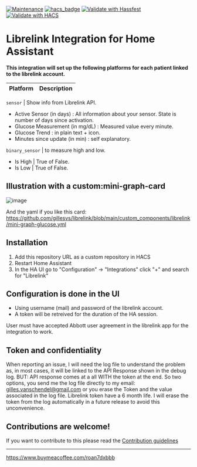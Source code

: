 [![Maintenance](https://img.shields.io/badge/Maintained%3F-yes-green.svg)](https://GitHub.com/Naereen/StrapDown.js/graphs/commit-activity)
[![hacs_badge](https://img.shields.io/badge/HACS-Custom-41BDF5.svg)](https://github.com/hacs/integration)
[![Validate with Hassfest](https://github.com/gillesvs/librelink/actions/workflows/hassfest.yaml/badge.svg)](https://github.com/gillesvs/librelink/actions/workflows/hassfest.yaml)
[![Validate with HACS](https://github.com/gillesvs/librelink/actions/workflows/validate.yaml/badge.svg)](https://github.com/gillesvs/librelink/actions/workflows/validate.yaml)

# Librelink Integration for Home Assistant 


[integration_librelink]: https://github.com/gillesvs/librelink.git
[buymecoffee]: https://www.buymeacoffee.com/gillesvs

**This integration will set up the following platforms for each patient linked to the librelink account.**

Platform | Description
-- | --

`sensor` | Show info from Librelink API.
- Active Sensor (in days) : All information about your sensor. State is number of days since activation.
- Glucose Measurement (in mg/dL) : Measured value every minute.
- Glucose Trend : in plain text + icon.
- Minutes since update (in min) : self explanatory.

`binary_sensor` | to measure high and low.
- Is High | True of False.
- Is Low  | True of False.

## Illustration with a custom:mini-graph-card

![image](https://github.com/gillesvs/librelink/assets/51242147/bfed1b2b-dbf7-4666-a202-885ff3db67b8)

And the yaml if you like this card:
https://github.com/gillesvs/librelink/blob/main/custom_components/librelink/mini-graph-glucose.yml


## Installation

1. Add this repository URL as a custom repository in HACS
2. Restart Home Assistant
3. In the HA UI go to "Configuration" -> "Integrations" click "+" and search for "Librelink"

## Configuration is done in the UI

- Using username (mail) and password of the librelink account.
- A token will be retreived for the duration of the HA session.

User must have accepted Abbott user agreement in the librelink app for the integration to work.

## Token and confidentiality

When reporting an issue, I will need the log file to understand the problem as, in most cases, it will be linked to the API Response shown in the debug log.
BUT: API response comes at a all WITH the token at the end. So two options, you send me the log file directly to my email: gilles.vanschendel@gmail.com or you erase the Token and the value associated in the log file. Librelink token have a 6 month life.
I will erase the token from the log automatically in a future release to avoid this unconvenience.

## Contributions are welcome!

If you want to contribute to this please read the [Contribution guidelines](CONTRIBUTING.md)

***
https://www.buymeacoffee.com/roan7dxbbb
